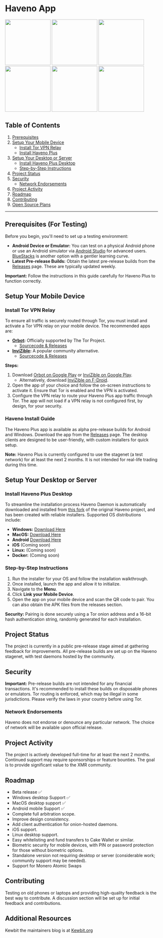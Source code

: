 # Haveno App

<img src="https://i.ibb.co/J7J9qV4/Screenshot-20240817-203316.jpg" width=150 /> <img src="https://i.ibb.co/Btt17Vg/Screenshot-20240817-203341.jpg" width=150 /> <img src="https://i.ibb.co/1L09NT6/Screenshot-20240817-203431.jpg" width=150 /> <img src="https://i.ibb.co/QDPyJp9/Screenshot-20240817-203535.jpg" width=150 /> <img src="https://i.ibb.co/L011YGW/Screenshot-20240817-203150.jpg" width=150 /> <img src="https://i.ibb.co/64YQR1S/Screenshot-20240817-204709.jpg" width=150 />

## Table of Contents
1. [Prerequisites](#prerequisites)
2. [Setup Your Mobile Device](#setup-your-mobile-device)
   - [Install Tor VPN Relay](#install-tor-vpn-relay)
   - [Install Haveno Plus](#install-haveno-plus)
3. [Setup Your Desktop or Server](#setup-your-desktop-or-server)
   - [Install Haveno Plus Desktop](#install-haveno-plus-desktop)
   - [Step-by-Step Instructions](#step-by-step-instructions)
4. [Project Status](#project-status)
5. [Security](#security)
   - [Network Endorsements](#network-endorsements)
6. [Project Activity](#project-activity)
7. [Roadmap](#roadmap)
8. [Contributing](#contributing)
9. [Open Source Plans](#open-source-plans)

---

## Prerequisites (For Testing)

Before you begin, you'll need to set up a testing environment:

- **Android Device or Emulator:** You can test on a physical Android phone or use an Android simulator via [Android Studio](https://studio.android.com) for advanced users. [BlueStacks](https://www.bluestacks.com/download.html) is another option with a gentler learning curve.
- **Latest Pre-release Builds:** Obtain the latest pre-release builds from the [Releases](https://github.com/KewbitXMR/haveno-plus/releases) page. These are typically updated weekly.

**Important:** Follow the instructions in this guide carefully for Haveno Plus to function correctly.

## Setup Your Mobile Device

### Install Tor VPN Relay

To ensure all traffic is securely routed through Tor, you must install and activate a Tor VPN relay on your mobile device. The recommended apps are:

- **[Orbot](https://play.google.com/store/apps/details?id=org.torproject.android):** Officially supported by The Tor Project.
  - [Sourcecode & Releases](https://github.com/guardianproject/orbot/releases/tag/17.3.2-RC-1-tor-0.4.8.12)
- **[InviZible](https://play.google.com/store/apps/details?id=pan.alexander.tordnscrypt.gp):** A popular community alternative.
  - [Sourcecode & Releases](https://github.com/Gedsh/InviZible/releases/tag/v2.3.0-beta)

**Steps:**
1. Download [Orbot on Google Play](https://play.google.com/store/apps/details?id=org.torproject.android) or [InviZible on Google Play](https://play.google.com/store/apps/details?id=pan.alexander.tordnscrypt.gp).
   - Alternatively, download [InviZible on F-Droid](https://f-droid.org/packages/pan.alexander.tordnscrypt.stable/).
2. Open the app of your choice and follow the on-screen instructions to activate it. Ensure that Tor is enabled and the VPN is activated.
3. Configure the VPN relay to route your Haveno Plus app traffic through Tor. The app will not load if a VPN relay is not configured first, by design, for your security.

### Haveno Install Guide

The Haveno Plus app is available as alpha pre-release builds for Android and Windows. Download the app from the [Releases](https://github.com/KewbitXMR/haveno-app/releases) page. The desktop clients are designed to be user-friendly, with custom installers for quick setup.

**Note:** Haveno Plus is currently configured to use the stagenet (a test network) for at least the next 2 months. It is not intended for real-life trading during this time.

## Setup Your Desktop or Server

### Install Haveno Plus Desktop

To streamline the installation process Haveno Daemon is automatically downloaded and installed from [this fork](https://github.com/KewbitXMR/haveno.git) of the original Haveno project, and has been created with reliable installers. Supported OS distributions include:

- **Windows:** [Download Here](https://github.com/KewbitXMR/haveno-app/releases/download/v0.3.2/haveno-v1.3-x86_x86-installer.exe)
- **MacOS:** [Download Here](https://github.com/KewbitXMR/haveno-app/releases/download/v0.3.2/haveno-v1.3-installer.pkg)
- **Android** [Download Here](https://github.com/KewbitXMR/haveno-app/releases/download/v0.3.2/haveno-v1.3.apk)
- **iOS** (Coming soon)
- **Linux:** (Coming soon)
- **Docker:** (Coming soon)


### Step-by-Step Instructions
1. Run the installer for your OS and follow the installation walkthrough.
2. Once installed, launch the app and allow it to initialize.
3. Navigate to the **Menu**.
4. Click **Link your Mobile Device**.
5. Open the app on your mobile device and scan the QR code to pair. You can also obtain the APK files from the releases section.

**Security:** Pairing is done securely using a Tor onion address and a 16-bit hash authentication string, randomly generated for each installation.

## Project Status

The project is currently in a public pre-release stage aimed at gathering feedback for improvements. All pre-release builds are set up on the Haveno stagenet, with test daemons hosted by the community.

## Security

**Important:** Pre-release builds are not intended for any financial transactions. It's recommended to install these builds on disposable phones or emulators. Tor routing is enforced, which may be illegal in some jurisdictions. Please verify the laws in your country before using Tor.

### Network Endorsements

Haveno does not endorse or denounce any particular network. The choice of network will be available upon official release.

## Project Activity

The project is actively developed full-time for at least the next 2 months. Continued support may require sponsorships or feature bounties. The goal is to provide significant value to the XMR community.

## Roadmap

- Beta release ✅
- Windows desktop Support ✅
- MacOS desktop support ✅
- Android mobile Support ✅
- Complete full arbitration scope.
- Improve design consistency.
- Add client authentication for onion-hosted daemons.
- iOS support. 
- Linux desktop support.
- Easy whitelisting and fund transfers to Cake Wallet or similar.
- Biometric security for mobile devices, with PIN or password protection for those without biometric options.
- Standalone version not requiring desktop or server (considerable work; community support may be needed).
- Support for Monero Atomic Swaps

## Contributing

Testing on old phones or laptops and providing high-quality feedback is the best way to contribute. A discussion section will be set up for initial feedback and contributions.

## Additional Resources
Kewbit the maintainers blog is at [Kewbit.org](https://kewbit.org/)